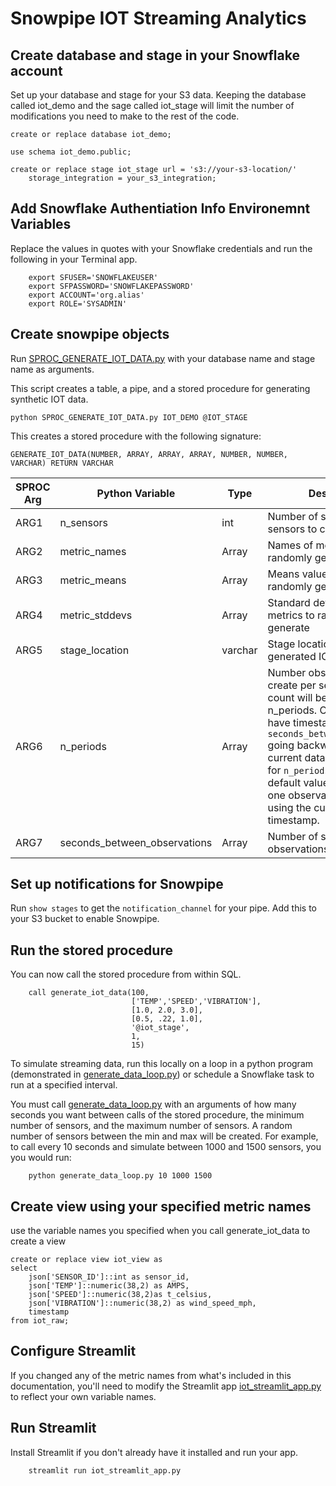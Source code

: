 # Snowpipe IOT Streaming Analytics


## Create database and stage in your Snowflake account
Set up your database and stage for your S3 data. Keeping the database called iot_demo and the sage called iot_stage will limit the number of modifications you need to make to the rest of the code.
```
create or replace database iot_demo;

use schema iot_demo.public;

create or replace stage iot_stage url = 's3://your-s3-location/' 
    storage_integration = your_s3_integration;
```

## Add Snowflake Authentiation Info Environemnt Variables
Replace the values in quotes with your Snowflake credentials and run the following in your Terminal app.
```
    export SFUSER='SNOWFLAKEUSER'
    export SFPASSWORD='SNOWFLAKEPASSWORD'
    export ACCOUNT='org.alias'
    export ROLE='SYSADMIN'
```

## Create snowpipe objects
Run [SPROC_GENERATE_IOT_DATA.py](SPROC_GENERATE_IOT_DATA.py) with your database name and stage name as arguments.

This script creates a table, a pipe, and a stored procedure for generating synthetic IOT data.
```
python SPROC_GENERATE_IOT_DATA.py IOT_DEMO @IOT_STAGE
``` 
This creates a stored procedure with the following signature:
```
GENERATE_IOT_DATA(NUMBER, ARRAY, ARRAY, ARRAY, NUMBER, NUMBER, VARCHAR) RETURN VARCHAR
```
|SPROC Arg | Python Variable | Type | Description
|---|---|---|---|
|ARG1 | n_sensors  | int | Number of simulated IOT sensors to create data for| 
|ARG2 |  metric_names  | Array | Names of metrics to randomly generate | 
|ARG3 |  metric_means  | Array | Means values of metrics to randomly generate | 
|ARG4 |  metric_stddevs  | Array | Standard deviation values of metrics to randomly generate | 
|ARG5 |  stage_location  | varchar |  Stage location to put generated IOT data |
|ARG6 |  n_periods  | Array | Number observations to create per sensor. Total row count will be n_sensors * n_periods. Observations will have timestamps of every `seconds_between_observation` going backward from the current database timestamp for `n_periods`. Use the default value of `1` to generate one observation per sensor using the current database timestamp. 
|ARG7 |  seconds_between_observations  | Array | Number of seconds between observations | 

## Set up notifications for Snowpipe
Run `show stages` to get the `notification_channel` for your pipe. Add this to your S3 bucket to enable Snowpipe. 

## Run the stored procedure

You can now call the stored procedure from within SQL.
```
    call generate_iot_data(100, 
                           ['TEMP','SPEED','VIBRATION'], 
                           [1.0, 2.0, 3.0], 
                           [0.5, .22, 1.0], 
                           '@iot_stage',
                           1, 
                           15)
```
To simulate streaming data, run this locally on a loop in a python program (demonstrated in [generate_data_loop.py](generate_data_loop.py)) or schedule a Snowflake task to run at a specified interval. 

You must call [generate_data_loop.py](generate_data_loop.py) with an arguments of how many seconds you want between calls of the stored procedure, the minimum number of sensors, and the maximum number of sensors. A random number of sensors between the min and max will be created. For example, to call every 10 seconds and simulate between 1000 and 1500 sensors, you you would run:
```
    python generate_data_loop.py 10 1000 1500
```


## Create view using your specified metric names
use the variable names you specified when you call generate_iot_data to create a view
```
create or replace view iot_view as  
select 
    json['SENSOR_ID']::int as sensor_id,
    json['TEMP']::numeric(38,2) as AMPS,
    json['SPEED']::numeric(38,2)as t_celsius,
    json['VIBRATION']::numeric(38,2) as wind_speed_mph,
    timestamp
from iot_raw;
```

## Configure Streamlit
If you changed any of the metric names from what's included in this documentation, you'll need to modify the Streamlit app [iot_streamlit_app.py](iot_streamlit_app.py) to reflect your own variable names.

## Run Streamlit
Install Streamlit if you don't already have it installed and run your app.
```
    streamlit run iot_streamlit_app.py
```



